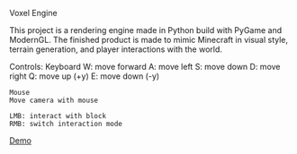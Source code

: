 Voxel Engine

This project is a rendering engine made in Python build with PyGame and ModernGL. The finished product is made to mimic Minecraft in visual style, terrain generation, and player interactions with the world.


Controls:
	Keyboard
	W: move forward
	A: move left
	S: move down
	D: move right
	Q: move up	(+y)
	E: move down	(-y)

	Mouse
	Move camera with mouse

	LMB: interact with block
	RMB: switch interaction mode

 [Demo](Voxel_Engine_Demo.mp4)
